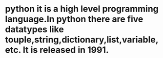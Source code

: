 # python it is a high level programming language.In python there are five datatypes like touple,string,dictionary,list,variable,etc. It is released in 1991.
